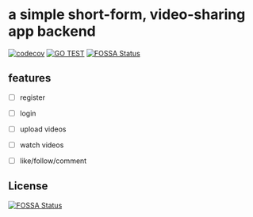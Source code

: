 # a simple short-form, video-sharing app backend

[![codecov](https://codecov.io/gh/sixwaaaay/sharing/branch/master/graph/badge.svg?token=YHTN7I6UCK)](https://codecov.io/gh/sixwaaaay/sharing) [![GO TEST](https://github.com/sixwaaaay/sharing/actions/workflows/gotest.yaml/badge.svg)](https://github.com/sixwaaaay/sharing/actions/workflows/gotest.yaml)
[![FOSSA Status](https://app.fossa.com/api/projects/git%2Bgithub.com%2Fsixwaaaay%2Fsharing.svg?type=shield)](https://app.fossa.com/projects/git%2Bgithub.com%2Fsixwaaaay%2Fsharing?ref=badge_shield)

## features

- [ ] register
- [ ] login
- [ ] upload videos
- [ ] watch videos
- [ ] like/follow/comment


## License
[![FOSSA Status](https://app.fossa.com/api/projects/git%2Bgithub.com%2Fsixwaaaay%2Fsharing.svg?type=large)](https://app.fossa.com/projects/git%2Bgithub.com%2Fsixwaaaay%2Fsharing?ref=badge_large)